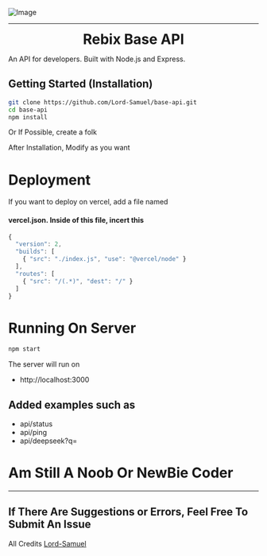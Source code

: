 ![Image](https://files.catbox.moe/685kie.png)

<hr>

<div style="text-align: center; font-size: 2em;">
  <strong>Rebix Base API</strong>
</div>

An API for developers. Built with Node.js and Express.

## Getting Started (Installation)

```sh
git clone https://github.com/Lord-Samuel/base-api.git
cd base-api
npm install
```

Or If Possible, create a folk

After Installation, Modify as you want

# Deployment
If you want to deploy on vercel, add a file named

#### vercel.json. Inside of this file, incert this

```js
{
  "version": 2,
  "builds": [
    { "src": "./index.js", "use": "@vercel/node" }
  ],
  "routes": [
    { "src": "/(.*)", "dest": "/" }
  ]
}
```

# Running On Server
```sh
npm start
```

The server will run on

- http://localhost:3000


## Added examples such as

- api/status
- api/ping
- api/deepseek?q=


# Am Still A Noob Or NewBie Coder 
<hr>

## If There Are Suggestions or Errors, Feel Free To Submit An Issue

All Credits [Lord-Samuel](https://github.com/Lord-Samuel)
